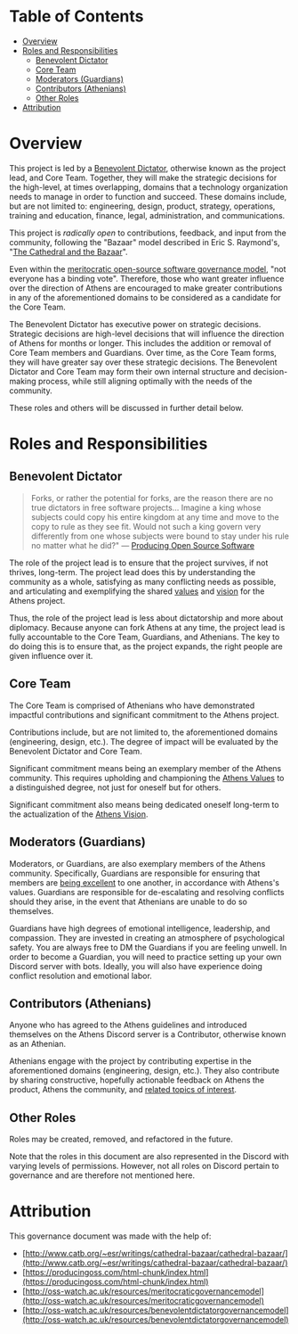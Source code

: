 # Table of Contents

- [Overview](#overview)
- [Roles and Responsibilities](#roles-and-responsibilities)
  - [Benevolent Dictator](#benevolent-dictator)
  - [Core Team](#core-team)
  - [Moderators (Guardians)](#moderators-guardians)
  - [Contributors (Athenians)](#contributors-athenians)
  - [Other Roles](#other-roles)
- [Attribution](#attribution)


# Overview

This project is led by a [Benevolent Dictator](http://oss-watch.ac.uk/resources/benevolentdictatorgovernancemodel), otherwise known as the project lead, and Core Team. Together, they will make the strategic decisions for the high-level, at times overlapping, domains that a technology organization needs to manage in order to function and succeed. These domains include, but are not limited to: engineering, design, product, strategy, operations, training and education, finance, legal, administration, and communications.

This project is *radically open* to contributions, feedback, and input from the community, following the "Bazaar" model described in Eric S. Raymond's, "[The Cathedral and the Bazaar](http://www.catb.org/~esr/writings/cathedral-bazaar/cathedral-bazaar/index.html#catbmain)".

Even within the [meritocratic open-source software governance model](http://oss-watch.ac.uk/resources/meritocraticgovernancemodel), "not everyone has a binding vote". Therefore, those who want greater influence over the direction of Athens are encouraged to make greater contributions in any of the aforementioned domains to be considered as a candidate for the Core Team.

The Benevolent Dictator has executive power on strategic decisions. Strategic decisions are high-level decisions that will influence the direction of Athens for months or longer. This includes the addition or removal of Core Team members and Guardians. Over time, as the Core Team forms, they will have greater say over these strategic decisions. The Benevolent Dictator and Core Team may form their own internal structure and decision-making process, while still aligning optimally with the needs of the community.

These roles and others will be discussed in further detail below.

# Roles and Responsibilities

## Benevolent Dictator

> Forks, or rather the potential for forks, are the reason there are no true dictators in free software projects... Imagine a king whose subjects could copy his entire kingdom at any time and move to the copy to rule as they see fit. Would not such a king govern very differently from one whose subjects were bound to stay under his rule no matter what he did?" — [Producing Open Source Software](https://producingoss.com/html-chunk/social-infrastructure.html#benevolent-dictator-qualifications)

The role of the project lead is to ensure that the project survives, if not thrives, long-term. The project lead does this by understanding the community as a whole, satisfying as many conflicting needs as possible, and articulating and exemplifying the shared [values]((https://github.com/athensresearch/athens/blob/master/CODE_OF_CONDUCT.md)) and [vision](https://github.com/athensresearch/athens/blob/master/VISION.md) for the Athens project.

Thus, the role of the project lead is less about dictatorship and more about diplomacy. Because anyone can fork Athens at any time, the project lead is fully accountable to the Core Team, Guardians, and Athenians. The key to do doing this is to ensure that, as the project expands, the right people are given influence over it.

## Core Team

The Core Team is comprised of Athenians who have demonstrated impactful contributions and significant commitment to the Athens project.

Contributions include, but are not limited to, the aforementioned domains (engineering, design, etc.). The degree of impact will be evaluated by the Benevolent Dictator and Core Team.

Significant commitment means being an exemplary member of the Athens community. This requires upholding and championing the [Athens Values](https://github.com/athensresearch/athens/blob/master/CODE_OF_CONDUCT.md) to a distinguished degree, not just for oneself but for others.

Significant commitment also means being dedicated oneself long-term to the actualization of the [Athens Vision](https://github.com/athensresearch/athens/blob/master/VISION.md).

## Moderators (Guardians)

Moderators, or Guardians, are also exemplary members of the Athens community. Specifically, Guardians are responsible for ensuring that members are [being excellent](https://www.noisebridge.net/wiki/Noisebridge_Vision#Excellence) to one another, in accordance with Athens's values. Guardians are responsible for de-escalating and resolving conflicts should they arise, in the event that Athenians are unable to do so themselves.

Guardians have high degrees of emotional intelligence, leadership, and compassion. They are invested in creating an atmosphere of psychological safety. You are always free to DM the Guardians if you are feeling unwell. In order to become a Guardian, you will need to practice setting up your own Discord server with bots. Ideally, you will also have experience doing conflict resolution and emotional labor.

## Contributors (Athenians)

Anyone who has agreed to the Athens guidelines and introduced themselves on the Athens Discord server is a Contributor, otherwise known as an Athenian.

Athenians engage with the project by contributing expertise in the aforementioned domains (engineering, design, etc.). They also contribute by sharing constructive, hopefully actionable feedback on Athens the product, Athens the community, and [related topics of interest](https://github.com/athensresearch/athens#join-us).

## Other Roles

Roles may be created, removed, and refactored in the future.

Note that the roles in this document are also represented in the Discord with varying levels of permissions. However, not all roles on Discord pertain to governance and are therefore not mentioned here.

# Attribution

This governance document was made with the help of:

- [http://www.catb.org/~esr/writings/cathedral-bazaar/cathedral-bazaar/](http://www.catb.org/~esr/writings/cathedral-bazaar/cathedral-bazaar/)
- [https://producingoss.com/html-chunk/index.html](https://producingoss.com/html-chunk/index.html)
- [http://oss-watch.ac.uk/resources/meritocraticgovernancemodel](http://oss-watch.ac.uk/resources/meritocraticgovernancemodel)
- [http://oss-watch.ac.uk/resources/benevolentdictatorgovernancemodel](http://oss-watch.ac.uk/resources/benevolentdictatorgovernancemodel)
